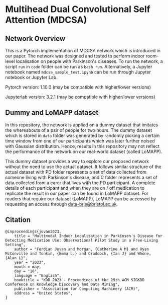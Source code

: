 # Multihead Dual Convolutional Self Attention (MDCSA)

## Network Overview

This is a Pytorch implementation of MDCSA network which is introduced in our paper. The network was designed and tested to perform indoor room-level localisation on people with Parkinson's diseases. To run the network, a script ```run``` in ```code``` folder can be run as ```bash run```. Alternatively, a Jupyter notebook named ```mdcsa_sample_test.ipynb``` can be run through Jupyter notebook or Jupyter Lab.

Pytorch version: 1.10.0 (may be compatible with higher/lower versions)

Jupyterlab version: 3.2.1 (may be compatible with higher/lower versions)

## Dummy and LoMAPP dataset

In this repository, the network is applied on a dummy dataset that imitates the whereabouts of a pair of people for two hours. The dummy dataset which is stored in ```data``` folder was generated by randomly picking a certain time window from one of our participants which was later further noised with Gaussian distribution. Hence, results in this repository may not reflect the performance of the network on our real-world dataset (called LoMAPP).

This dummy dataset provides a way to explore our proposed network without the need to use the actual dataset. It follows similar structure of the actual dataset with PD folder represents a set of data collected from someone living with Parkinson's disease, and C folder represents a set of data collected from a carer that lives with the PD participant. A complete details of each participant and when they are on / off medication to replicate the result in our paper can be found in LoMAPP dataset. For readers that require our dataset (LoMAPP), LoMAPP can be accessed by requesting an access through data-bris@bristol.ac.uk. 


## Citation
```
@inproceedings{jovan2023,
    title = "Multimodal Indoor Localisation in Parkinson's Disease for Detecting Medication Use: Observational Pilot Study in a Free-Living Setting",
    author = "Ferdian Jovan and Morgan, {Catherine A M} and Ryan McConville and Tonkin, {Emma L.} and Craddock, {Ian J} and Whone, {Alan L}",
    year = "2023",
    month = may,
    day = "16",
    language = "English",
    booktitle = "KDD 2023 - Proceedings of the 29th ACM SIGKDD Conference on Knowledge Discovery and Data Mining",
    publisher = "Association for Computing Machinery (ACM)",
    address = "United States",
}
```
